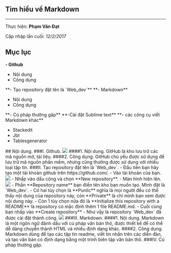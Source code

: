 ## Tim hiểu về Markdown
---
  Thực hiện: **Phạm Văn Đạt**

  Cập nhập lần cuối: *12/2/2017*
## Mục lục 
**- Github**
  <ul>
    <li>Nội dung</li>
    <li>Công dụng</li>
  </ul>
**- Tạo repository đặt tên là `Web_dev`**
**- Markdown** 
  <ul>
    <li>Nội dung</li>
    <li>Công dụng</li>
  </ul>
**- Cú pháp thường gặp**
**-Cài đặt Sublime text** 
**- các công cụ viết Markdown khác** 
  <ul>
    <li>Stackedit</li>
    <li>Jbt</li>
    <li>Tablesgenerator</li>
  </ul>
## Nội dung.
###I. Github. 
 <img src ="http://prntscr.com/e6ed4u">
####1. Nội dung.
 GitHub là kho lưu trữ các mã nguồn mở, tài liệu.
####2. Công dụng.
 GitHub chủ yếu được sử dụng để lưu trữ mã nguồn phần mềm, nhưng cũng thường được sử dụng với nhiều loại tập tin.
###II. Tạo repository đặt tên là `Web_dev`.
 - Đầu tiên bạn hãy tạo một tài khoản github trên https://github.com/.
 - Vào tài khoản của bạn.  
  <img src ="http://prntscr.com/e64meb" tipe ="img.jpg">
 - Nhấp vào dấu cộng và chọn **New repository**.
 - Màn hình hiện lên.  
  <img src ="http://prntscr.com/e64o3u" tipe ="img.jpg">
 - Phần **Repository name** bạn điền tên kho bạn muốn tạo. Mình đặt là `Web_dev`.
 - Có hai tùy chọn là **Punlic** nghĩa là mọi người đều có thể thấy nội dung của repository này, còn **Private** là chỉ mình bạn xem được nội dung này.
 - Còn 1 tùy chọn nữa đó là **Initialize this repository with a README** là repository có mặc định thêm 1 file README.md.
 - Cuối cùng bạn nhấp vào **Create repository**
 - Như vậy là repository `Web_dev` đã được cài đặt thành công.  
  <img src ="http://prntscr.com/e64ooh" tipe ="img.jpg">  
###III. Markdown.
####1. Nội dung.
  Markdown là một ngôn ngữ đánh dấu với cú pháp văn bản thô, được thiết kế để có thể dễ dàng chuyển thành HTML và nhiều định dạng khác.
####2. Công dụng.
 Markdown dùng để tạo các tập tin readme, viết tin nhắn trên các diễn đàn, và tạo văn bản có định dạng bằng một trình biên tập văn bản thô.
###IV. Cú pháp thường gặp.
